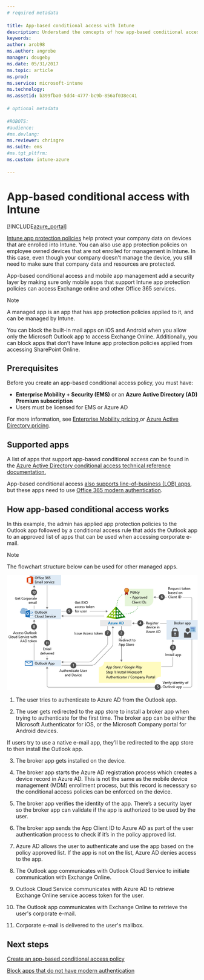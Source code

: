 ```yaml
---
# required metadata

title: App-based conditional access with Intune
description: Understand the concepts of how app-based conditional access works with Intune.
keywords:
author: arob98
ms.author: angrobe
manager: dougeby
ms.date: 05/31/2017
ms.topic: article
ms.prod:
ms.service: microsoft-intune
ms.technology:
ms.assetid: b399fba0-5dd4-4777-bc9b-856af038ec41

# optional metadata

#ROBOTS:
#audience:
#ms.devlang:
ms.reviewer: chrisgre
ms.suite: ems
#ms.tgt_pltfrm:
ms.custom: intune-azure

---
```


# App-based conditional access with Intune

[!INCLUDE[azure_portal](./includes/azure_portal.md)]

[Intune app protection policies](app-protection-policy.md) help protect your company data on devices that are enrolled into Intune. You can also use app protection policies on employee owned devices that are not enrolled for management in Intune. In this case, even though your company doesn't manage the device, you still need to make sure that company data and resources are protected.

App-based conditional access and mobile app management add a security layer by making sure only mobile apps that support Intune app protection policies can access Exchange online and other Office 365 services.

> [!NOTE]
> A managed app is an app that has app protection policies applied to it, and can be managed by Intune.

You can block the built-in mail apps on iOS and Android when you allow only the Microsoft Outlook app to access Exchange Online. Additionally, you can block apps that don’t have Intune app protection policies applied from accessing SharePoint Online.

## Prerequisites
Before you create an app-based conditional access policy, you must have:

- **Enterprise Mobility + Security (EMS)** or an **Azure Active Directory (AD) Premium subscription**
- Users must be licensed for EMS or Azure AD

For more information, see [Enterprise Mobility pricing ](https://www.microsoft.com/cloud-platform/enterprise-mobility-pricing) or [Azure Active Directory pricing](https://azure.microsoft.com/pricing/details/active-directory/).

## Supported apps

A list of apps that support app-based conditional access can be found in the [Azure Active Directory conditional access technical reference documentation.](https://docs.microsoft.com/azure/active-directory/active-directory-conditional-access-technical-reference)

App-based conditional access [also supports line-of-business (LOB) apps](https://docs.microsoft.com/intune-classic/deploy-use/block-apps-with-no-modern-authentication), but these apps need to use [Office 365 modern authentication](https://support.office.com/article/Using-Office-365-modern-authentication-with-Office-clients-776c0036-66fd-41cb-8928-5495c0f9168a).

## How app-based conditional access works

In this example, the admin has applied app protection policies to the Outlook app followed by a conditional access rule that adds the Outlook app to an approved list of apps that can be used when accessing corporate e-mail.

> [!NOTE]
> The flowchart structure below can be used for other managed apps.

![app-based conditional access with Intune flow-chart](./media/ca-intune-common-ways-3.png)

1.  The user tries to authenticate to Azure AD from the Outlook app.

2.  The user gets redirected to the app store to install a broker app when trying to authenticate for the first time. The broker app can be either the Microsoft Authenticator for iOS, or the Microsoft Company portal for Android devices.

 If users try to use a native e-mail app, they’ll be redirected to the app store to then install the Outlook app.

3.  The broker app gets installed on the device.

4.  The broker app starts the Azure AD registration process which creates a device record in Azure AD. This is not the same as the mobile device management (MDM) enrollment process, but this record is necessary so the conditional access policies can be enforced on the device.

5.  The broker app verifies the identity of the app. There’s a security layer so the broker app can validate if the app is authorized to be used by the user.

6.  The broker app sends the App Client ID to Azure AD as part of the user authentication process to check if it’s in the policy approved list.

7.  Azure AD allows the user to authenticate and use the app based on the policy approved list. If the app is not on the list, Azure AD denies access to the app.

8.  The Outlook app communicates with Outlook Cloud Service to initiate communication with Exchange Online.

9.  Outlook Cloud Service communicates with Azure AD to retrieve Exchange Online service access token for the user.

10.  The Outlook app communicates with Exchange Online to retrieve the user's corporate e-mail.

11.  Corporate e-mail is delivered to the user's mailbox.

## Next steps
[Create an app-based conditional access policy](app-based-conditional-access-intune-create.md)

[Block apps that do not have modern authentication](app-modern-authentication-block.md)
